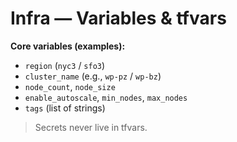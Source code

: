 # Infra — Variables & tfvars

**Core variables (examples):**
- `region` (`nyc3` / `sfo3`)
- `cluster_name` (e.g., `wp-pz` / `wp-bz`)
- `node_count`, `node_size`
- `enable_autoscale`, `min_nodes`, `max_nodes`
- `tags` (list of strings)

> Secrets never live in tfvars.
